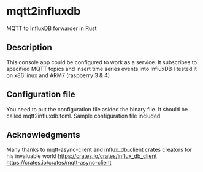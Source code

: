 # mqtt2influxdb
MQTT to InfluxDB forwarder in Rust

## Description

This console app could be configured to work as a service.
It subscribes to specified MQTT topics and insert time series events into InfluxDB 
I tested it on x86 linux and ARM7 (raspberry 3 & 4)

## Configuration file

You need to put the configuration file asided the binary file. It should be called mqtt2influxdb.toml.
Sample configuration file included.

## Acknowledgments

Many thanks to mqtt-async-client and influx_db_client crates creators for his invaluable work!
https://crates.io/crates/influx_db_client
https://crates.io/crates/mqtt-async-client

